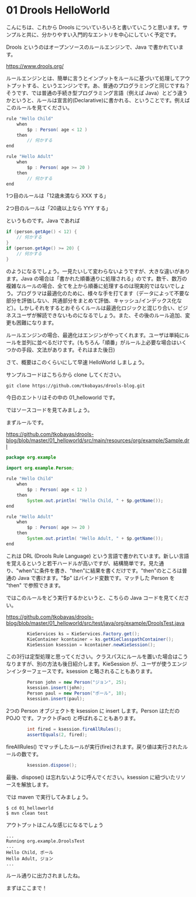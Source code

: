 # 01 Drools HelloWorld
こんにちは、これから Drools についていろいろと書いていこうと思います。サンプルと共に、分かりやすい入門的なエントリを中心にしていく予定です。

Drools というのはオープンソースのルールエンジンで、Java で書かれています。

https://www.drools.org/

ルールエンジンとは、簡単に言うとインプットをルールに基づいて処理してアウトプットする、というエンジンです。あ、普通のプログラミングと同じですね？そうです、では普通の手続き型プログラミング言語（例えば Java）とどう違うかというと、ルールは宣言的(Declarative)に書かれる、ということです。例えばこのルールを見てください。

```java
rule "Hello Child"
    when
        $p : Person( age < 12 )
    then
        // 何かする
end

rule "Hello Adult"
    when
        $p : Person( age >= 20 )
    then
        // 何かする
end
```

1つ目のルールは「12歳未満なら XXX する」

2つ目のルールは「20歳以上なら YYY する」

というものです。Java であれば

```java
if (person.getAge() < 12) {
    // 何かする
}
if (person.getAge() >= 20) {
    // 何かする
}
```

のようになるでしょう。一見たいして変わらないようですが、大きな違いがあります。Java の場合は「書かれた順番通りに処理される」のです。数千、数万の複雑なルールの場合、全てを上から順番に処理するのは現実的ではないでしょう。プログラマは最適化のために、様々な手を打てます（データによって不要な部分を評価しない、共通部分をまとめて評価、キャッシュ/インデックス化など）。しかしそれをするとおそらくルールは最適化ロジックと混じり合い、ビジネスユーザが解読できないものになるでしょう。また、その後のルール追加、変更も困難になります。

ルールエンジンの場合、最適化はエンジンがやってくれます。ユーザは単純にルールを並列に並べるだけです。(もちろん「順番」がルール上必要な場合はいくつかの手段、文法があります。それはまた後日)

さて、概要はこのくらいにして早速 HelloWorld しましょう。

サンプルコードはこちらから clone してください。

```
git clone https://github.com/tkobayas/drools-blog.git
```

今日のエントリはその中の 01_helloworld です。

ではソースコードを見てみましょう。

まずルールです。

https://github.com/tkobayas/drools-blog/blob/master/01_helloworld/src/main/resources/org/example/Sample.drl
```java
package org.example
 
import org.example.Person;

rule "Hello Child"
    when
        $p : Person( age < 12 )
    then
        System.out.println( "Hello Child, " + $p.getName());
end

rule "Hello Adult"
    when
        $p : Person( age >= 20 )
    then
        System.out.println( "Hello Adult, " + $p.getName());
end
```
これは DRL (Drools Rule Language) という言語で書かれています。新しい言語を覚えるというと若干ハードルが高いですが、結構簡単です。見た通り、"when"に条件を書き、"then"に結果を書くだけです。"then"のところは普通の Java で書けます。"$p" はバインド変数です。マッチした Person を "then" で参照できます。

ではこのルールをどう実行するかというと、こちらの Java コードを見てください。

https://github.com/tkobayas/drools-blog/blob/master/01_helloworld/src/test/java/org/example/DroolsTest.java

```java
        KieServices ks = KieServices.Factory.get();
        KieContainer kcontainer = ks.getKieClasspathContainer();
        KieSession ksession = kcontainer.newKieSession();
```

この3行は定型処理と思ってください。クラスパスにルールを置いた場合はこうなりますが、別の方法も後日紹介します。KieSession が、ユーザが使うエンジンインターフェースです。ksession と略されることもあります。

```java
        Person john = new Person("ジョン", 25);
        ksession.insert(john);
        Person paul = new Person("ポール", 10);
        ksession.insert(paul);
```

2つの Person オブジェクトを ksession に insert します。Person はただの POJO です。ファクト(Fact) と呼ばれることもあります。

```java
        int fired = ksession.fireAllRules();
        assertEquals(2, fired);
```
fireAllRules() でマッチしたルールが実行(fire)されます。戻り値は実行されたルールの数です。

```java
        ksession.dispose();
```

最後、dispose() は忘れないように呼んでください。ksession に紐づいたリソースを解放します。

では maven で実行してみましょう。

```
$ cd 01_helloworld
$ mvn clean test
```

アウトプットはこんな感じになるでしょう

```
...
Running org.example.DroolsTest
...
Hello Child, ポール
Hello Adult, ジョン
...
```

ルール通りに出力されましたね。

まずはここまで！